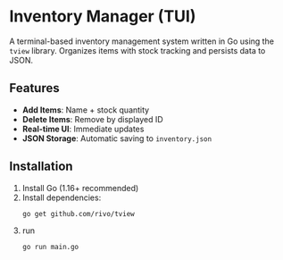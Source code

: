 # Inventory Manager (TUI)

A terminal-based inventory management system written in Go using the `tview` library. Organizes items with stock tracking and persists data to JSON.

## Features

- **Add Items**: Name + stock quantity
- **Delete Items**: Remove by displayed ID
- **Real-time UI**: Immediate updates
- **JSON Storage**: Automatic saving to `inventory.json`

## Installation

1. Install Go (1.16+ recommended)
2. Install dependencies:
   ```bash
   go get github.com/rivo/tview
3. run
    ```bash
   go run main.go
